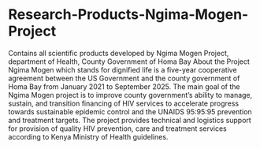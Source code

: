 # Research-Products-Ngima-Mogen-Project
Contains all scientific products developed by Ngima Mogen Project, department of Health, County Government of Homa Bay
About the Project
Ngima Mogen which stands for dignified life is a five-year cooperative agreement between the US Government and the county government of Homa Bay from January 2021 to September 2025. The main goal of the Ngima Mogen project is to improve county government’s ability to manage, sustain, and transition financing of HIV services to accelerate progress towards sustainable epidemic control and the UNAIDS 95:95:95 prevention and treatment targets. The project provides technical and logistics support for provision of quality HIV prevention, care and treatment services according to Kenya Ministry of Health guidelines.
